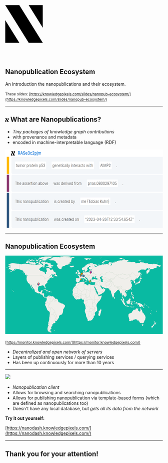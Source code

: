 <svg xmlns="http://www.w3.org/2000/svg" viewBox="0 0 8 8" width="120px">
<path d="M5,8H8L3,0H0M8,4.8V0H5M0,3.2V8H3"/>
</svg>

<br><br>

## Nanopublication Ecosystem

An introduction the nanopublications and their ecosystem.

<small>These slides: [https://knowledgepixels.com/slides/nanopub-ecosystem/](https://knowledgepixels.com/slides/nanopub-ecosystem/)</small>

---

## <svg xmlns="http://www.w3.org/2000/svg" viewBox="0 0 8 8" height="1ex"><path d="M5,8H8L3,0H0M8,4.8V0H5M0,3.2V8H3"/></svg>  What are Nanopublications?

- _Tiny packages of knowledge graph contributions_
- with provenance and metadata
- encoded in machine-interpretable language (RDF)

<img src="nanopub.png" height="250px">

---

## Nanopublication Ecosystem

<img src="network.png" height="250px">

<small>[https://monitor.knowledgepixels.com/](https://monitor.knowledgepixels.com/)</small>

- _Decentralized and open network of servers_
- Layers of publishing services / querying services
- Has been up continuously for more than 10 years

---

<img src="https://nanodash.knowledgepixels.com/images/logo.svg" height="150px">

- _Nanopublication client_
- Allows for browsing and searching nanopublications
- Allows for publishing nanopublication via template-based forms (which are defined as nanopublications too)
- Doesn't have any local database, but _gets all its data from the network_

**Try it out yourself:**

[https://nanodash.knowledgepixels.com/](https://nanodash.knowledgepixels.com/)

---

## Thank you for your attention!

